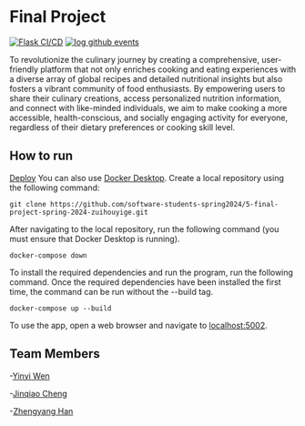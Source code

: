 # Final Project
[![Flask CI/CD](https://github.com/software-students-spring2024/5-final-project-spring-2024-zuihouyige/actions/workflows/CICD.yml/badge.svg)](https://github.com/software-students-spring2024/5-final-project-spring-2024-zuihouyige/actions/workflows/CICD.yml)
[![log github events](https://github.com/software-students-spring2024/5-final-project-spring-2024-zuihouyige/actions/workflows/event-logger.yml/badge.svg)](https://github.com/software-students-spring2024/5-final-project-spring-2024-zuihouyige/actions/workflows/event-logger.yml)

To revolutionize the culinary journey by creating a comprehensive, user-friendly platform that not only enriches cooking and eating experiences with a diverse array of global recipes and detailed nutritional insights but also fosters a vibrant community of food enthusiasts. By empowering users to share their culinary creations, access personalized nutrition information, and connect with like-minded individuals, we aim to make cooking a more accessible, health-conscious, and socially engaging activity for everyone, regardless of their dietary preferences or cooking skill level.

## How to run
[Deploy](http:/)
You can also use [Docker Desktop](https://www.docker.com/products/docker-desktop/).
Create a local repository using the following command:
    
    git clone https://github.com/software-students-spring2024/5-final-project-spring-2024-zuihouyige.git

After navigating to the local repository, run the following command (you must ensure that Docker Desktop is running).

    docker-compose down

To install the required dependencies and run the program, run the following command. Once the required dependencies have been installed the first time, the command can be run without the --build tag.

    docker-compose up --build

To use the app, open a web browser and navigate to [localhost:5002](http).
## Team Members

-[Yinyi Wen](https://github.com/YY35n)

-[Jinqiao Cheng](https://github.com/jinqiaocheng163)

-[Zhengyang Han](https://github.com/Hmic1102)